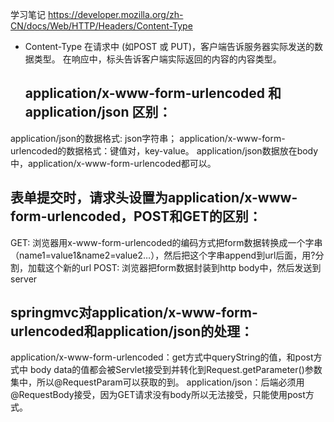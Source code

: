 学习笔记
https://developer.mozilla.org/zh-CN/docs/Web/HTTP/Headers/Content-Type

- Content-Type 
   在请求中 (如POST 或 PUT)，客户端告诉服务器实际发送的数据类型。
   在响应中，标头告诉客户端实际返回的内容的内容类型。
   
   ## application/x-www-form-urlencoded 和 application/json 区别：
application/json的数据格式: json字符串； application/x-www-form-urlencoded的数据格式：键值对，key-value。
application/json数据放在body中，application/x-www-form-urlencoded都可以。
## 表单提交时，请求头设置为application/x-www-form-urlencoded，POST和GET的区别：
GET: 浏览器用x-www-form-urlencoded的编码方式把form数据转换成一个字串（name1=value1&name2=value2…），然后把这个字串append到url后面，用?分割，加载这个新的url
POST: 浏览器把form数据封装到http body中，然后发送到server
## springmvc对application/x-www-form-urlencoded和application/json的处理：
application/x-www-form-urlencoded：get方式中queryString的值，和post方式中 body data的值都会被Servlet接受到并转化到Request.getParameter()参数集中，所以@RequestParam可以获取的到。
application/json：后端必须用@RequestBody接受，因为GET请求没有body所以无法接受，只能使用post方式。
